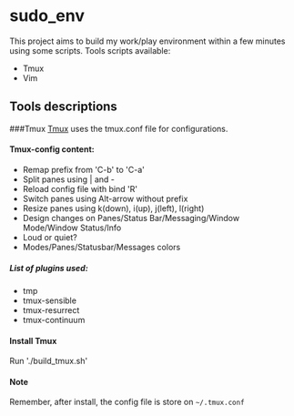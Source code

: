 # sudo_env

This project aims to build my work/play environment within a few minutes using some scripts.
Tools scripts available:
* Tmux
* Vim


## Tools descriptions

###Tmux
[Tmux](https://tmux.github.io) uses the tmux.conf file for configurations.

#### Tmux-config content:
* Remap prefix from 'C-b' to 'C-a'
* Split panes using | and -
* Reload config file with bind 'R'
* Switch panes using Alt-arrow without prefix
* Resize panes using k(down), i(up), j(left), l(right)
* Design changes on Panes/Status Bar/Messaging/Window Mode/Window Status/Info
* Loud or quiet?
* Modes/Panes/Statusbar/Messages colors

##### List of plugins used:
*  tmp
*  tmux-sensible
*  tmux-resurrect
*  tmux-continuum

#### Install Tmux
Run './build_tmux.sh'

#### Note
Remember, after install, the config file is store on `~/.tmux.conf`

